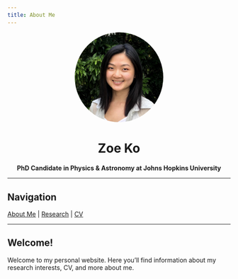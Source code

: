 ```yaml
---
title: About Me
---
```


<p align="center">
  <img src="zoe.jpg" alt="Zoe Ko" width="200" style="border-radius:50%;">
</p>

<h1 align="center">Zoe Ko</h1>

<p align="center">
  <strong>PhD Candidate in Physics & Astronomy at Johns Hopkins University</strong>
</p>

---

## Navigation

[About Me](index.html) | [Research](research.html) | [CV](cv.html)

---

## Welcome!

Welcome to my personal website. Here you’ll find information about my research interests, CV, and more about me.
